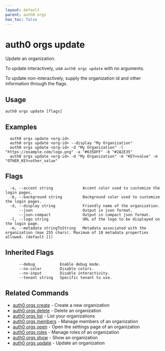 ```yaml
---
layout: default
parent: auth0 orgs
has_toc: false
---
```

# auth0 orgs update

Update an organization.

To update interactively, use `auth0 orgs update` with no arguments.

To update non-interactively, supply the organization id and other information through the flags.

## Usage
```
auth0 orgs update [flags]
```

## Examples

```
  auth0 orgs update <org-id>
  auth0 orgs update <org-id> --display "My Organization"
  auth0 orgs update <org-id> -d "My Organization" -l "https://example.com/logo.png" -a "#635DFF" -b "#2A2E35"
  auth0 orgs update <org-id> -d "My Organization" -m "KEY=value" -m "OTHER_KEY=other_value"
```


## Flags

```
  -a, --accent string             Accent color used to customize the login pages.
  -b, --background string         Background color used to customize the login pages.
  -d, --display string            Friendly name of the organization.
      --json                      Output in json format.
      --json-compact              Output in compact json format.
  -l, --logo string               URL of the logo to be displayed on the login page.
  -m, --metadata stringToString   Metadata associated with the organization (max 255 chars). Maximum of 10 metadata properties allowed. (default [])
```


## Inherited Flags

```
      --debug           Enable debug mode.
      --no-color        Disable colors.
      --no-input        Disable interactivity.
      --tenant string   Specific tenant to use.
```


## Related Commands

- [auth0 orgs create](auth0_orgs_create.md) - Create a new organization
- [auth0 orgs delete](auth0_orgs_delete.md) - Delete an organization
- [auth0 orgs list](auth0_orgs_list.md) - List your organizations
- [auth0 orgs members](auth0_orgs_members.md) - Manage members of an organization
- [auth0 orgs open](auth0_orgs_open.md) - Open the settings page of an organization
- [auth0 orgs roles](auth0_orgs_roles.md) - Manage roles of an organization
- [auth0 orgs show](auth0_orgs_show.md) - Show an organization
- [auth0 orgs update](auth0_orgs_update.md) - Update an organization


